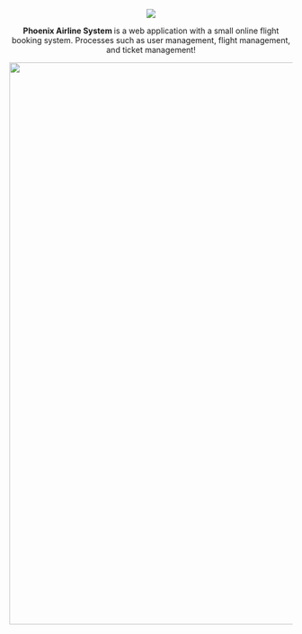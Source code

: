 <p align="center"> <img src="https://github.com/Savindu12/Phoenix_FMS/blob/main/src/assets/Plogo.png"> </p>

<p align = "center">
<b>Phoenix Airline System </b> is a web application with a small online flight booking system. Processes such as user management, flight management, and ticket management!
 </p>


<p align="center">
  <img src="https://github.com/Savindu12/Phoenix_FMS/blob/main/src/assets/HomeDesign.png" width="1000">
</p>
